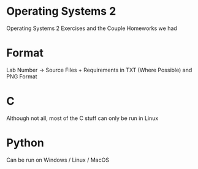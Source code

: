 # Operating Systems 2

Operating Systems 2 Exercises and the Couple Homeworks we had

# Format

Lab Number -> Source Files + Requirements in TXT (Where Possible) and PNG Format

# C

Although not all, most of the C stuff can only be run in Linux

# Python

Can be run on Windows / Linux / MacOS
